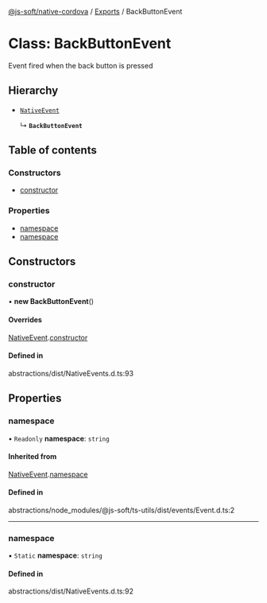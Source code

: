 [@js-soft/native-cordova](../README.md) / [Exports](../modules.md) / BackButtonEvent

# Class: BackButtonEvent

Event fired when the back button is pressed

## Hierarchy

-   [`NativeEvent`](NativeEvent.md)

    ↳ **`BackButtonEvent`**

## Table of contents

### Constructors

-   [constructor](BackButtonEvent.md#constructor)

### Properties

-   [namespace](BackButtonEvent.md#namespace)
-   [namespace](BackButtonEvent.md#namespace)

## Constructors

### constructor

• **new BackButtonEvent**()

#### Overrides

[NativeEvent](NativeEvent.md).[constructor](NativeEvent.md#constructor)

#### Defined in

abstractions/dist/NativeEvents.d.ts:93

## Properties

### namespace

• `Readonly` **namespace**: `string`

#### Inherited from

[NativeEvent](NativeEvent.md).[namespace](NativeEvent.md#namespace)

#### Defined in

abstractions/node_modules/@js-soft/ts-utils/dist/events/Event.d.ts:2

---

### namespace

▪ `Static` **namespace**: `string`

#### Defined in

abstractions/dist/NativeEvents.d.ts:92
